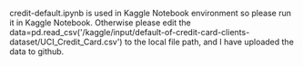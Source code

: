 credit-default.ipynb is used in Kaggle Notebook environment so please run it in Kaggle Notebook.
Otherwise please edit the 
data=pd.read_csv('/kaggle/input/default-of-credit-card-clients-dataset/UCI_Credit_Card.csv') to the local file path, and I have uploaded the data to github.
